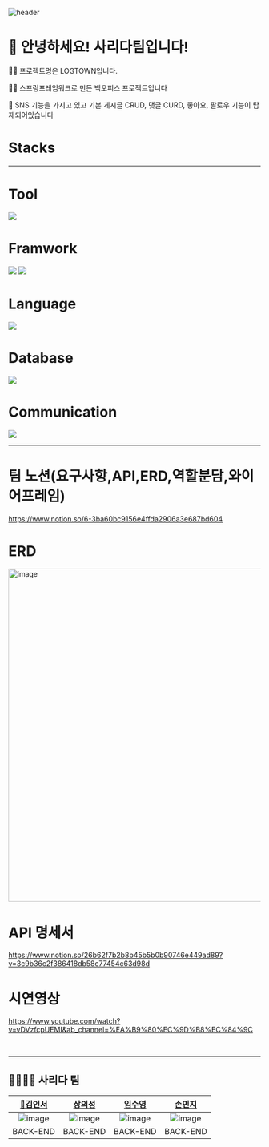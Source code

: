  </div>

 ![header](https://capsule-render.vercel.app/api?type=cylinder&text=LogTown&color=00ff7f)
  
</div>

# 👋 안녕하세요! 사리다팀입니다!
<p>
👩‍💻 프로젝트명은 LOGTOWN입니다.
  
🙋‍♀️ 스프링프레임워크로 만든 백오피스 프로젝트입니다

🌈 SNS 기능을 가지고 있고 기본 게시글 CRUD, 댓글 CURD, 좋아요, 팔로우 기능이 탑재되어있습니다

  </p>
  
  # <b>Stacks</b>
-------------
# Tool
<p>
  <img src="https://img.shields.io/badge/intellijidea-000000?style=for-the-badge&logo=intellijidea&logoColor=white">
</p>

# Framwork
<p>
  <img src="https://img.shields.io/badge/spring-6DB33F?style=for-the-badge&logo=spring&logoColor=white">
  <img src="https://img.shields.io/badge/springboot-6DB33F?style=for-the-badge&logo=springboot&logoColor=white">
</p>

# Language
<p>
  <img src="https://img.shields.io/badge/Java-007396?style=flat&logo=OpenJDK&logoColor=white">
</p>

# Database
<p>
  <img src="https://img.shields.io/badge/mysql-4479A1?style=flat&logo=mysql&logoColor=white">
</p>

# Communication
<p>
  <img src="https://img.shields.io/badge/slack-4A154B?style=for-the-badge&logo=slack&logoColor=white">
</p>

----------

# 팀 노션(요구사항,API,ERD,역할분담,와이어프레임)
https://www.notion.so/6-3ba60bc9156e4ffda2906a3e687bd604

# ERD
<img width="665" alt="image" src="https://github.com/itsinseo/LogTown/assets/40707686/726a14b5-a852-4f08-9bfd-f97f7e0cd478">

# API 명세서
https://www.notion.so/26b62f7b2b8b45b5b0b90746e449ad89?v=3c9b36c2f386418db58c77454c63d98d

# 시연영상
https://www.youtube.com/watch?v=vDVzfcpUEMI&ab_channel=%EA%B9%80%EC%9D%B8%EC%84%9C

<br>

-------

## 👨‍👩‍👧‍👦 사리다 팀

| [🚩김인서](https://github.com/itsinseo) | [상의성](https://github.com/uiseongsang) | [임수영](https://github.com/snowyoung20) | [손민지](https://github.com/Minji-Sohn2) |
|:-------------------------------------:|:------------------------------------:|:-------------------------------------:|:----------------------------------------:|
| ![image](https://github.com/itsinseo/LogTown/assets/40707686/5cb9b1ec-ecde-4916-964d-1c11d1156b50) | ![image](https://github.com/itsinseo/LogTown/assets/40707686/df1f85b4-6282-499f-84b0-ad41b9f840fe) | ![image](https://github.com/itsinseo/LogTown/assets/40707686/34d9986a-680d-48fd-915f-18910502ab20) | ![image](https://github.com/itsinseo/LogTown/assets/40707686/4bbe2deb-43e7-4b0d-a475-90dfeaaab0ce) |
|              BACK-END               |              BACK-END               |              BACK-END               |                BACK-END                 |

<br>
